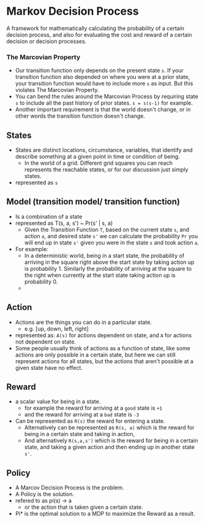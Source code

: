 # Markov Decision Process
A framework for mathematically calculating the probability of a certain decision process, and also for evaluating the cost and reward of a certain decision or decision processes.
### The Marcovian Property
- Our transition function only depends on the present state `s`. If your transition function also depended on where you were at a prior state, your transition function would have to include more `s` as input. But this violates The Marcovian Property. 
- You can bend the rules around the Marcovian Process by requiring state `s` to include all the past history of prior states. `s = s(s-1)` for example.
- Another important requirement is that the world doesn't change, or in other words the transition function doesn't change.
## States 
- States are distinct locations, circumstance, variables, that identify and describe something at a given point in time or condition of being. 
  - In the world of a grid. Different grid squares you can reach represents the reachable states, or for our discussion just simply states.
- represented as `s`


## Model (transition model/ transition function)
- Is a combination of a state
- represented as T(s, a, s') ~ Pr(s' | s, a)
  - Given the Transition Function `T`, based on the current state `s`, and action `a`, and desired state `s'` we can calculate the probability `Pr` you will end up in state `s'` given you were in the state `s` and took action `a`.
- For example:
  - In a deterministic world, being in a start state, the probability of arriving in the square right above the start state by taking action up is probability 1. Similarly the probability of arriving at the square to the right when currently at the start state taking action up is probability 0.
  - 

## Action
- Actions are the things you can do in a particular state.
  - e.g. [up, down, left, right]
- represented as: `A(s)` for actions dependent on state, and `A` for actions not dependent on state.
- Some people usually think of actions as a function of state, like some actions are only possible in a certain state, but here we can still represent actions for all states, but the actions that aren't possible at a given state have no effect.


## Reward
- a scalar value for being in a state.
  - for example the reward for arriving at a `good` state is `+1`
  - and the reward for arriving at a `bad` state is `-3`
- Can be represented as `R(s)` the reward for entering a state.
  - Alternatively can be represented as `R(s, a)` which is the reward for being in a certain state and taking in action,
  - And alternatively `R(s,a,s')` which is the reward for being in a certain state, and taking a given action and then ending up in another state `s'`.

## Policy
- A Marcov Decision Process is the problem.
- A Policy is the solution. 
- refered to as pi(s) -> a 
  - or the action that is taken given a certain state.
- Pi* is the optimal solution to a MDP to maximize the Reward as a result.